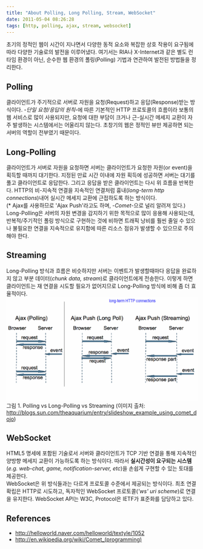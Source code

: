 ```yaml
---
title: "About Polling, Long Polling, Stream, WebSocket"
date: 2011-05-04 08:26:28
tags: [http, polling, ajax, stream, websocket]
---
```


초기의 정적인 웹이 시간이 지나면서 다양한 동적 요소와 복잡한 상호 작용이 요구됨에 따라 다양한 기술로의 발전을 이루어냈다. 여기서는 RIA나 X-Internet과 같은 별도 런타임 환경이 아닌, 순수한 웹 환경의 폴링(Polling) 기법과 연관하여 발전된 방법들을 정리한다.

## Polling
클라이언트가 주기적으로 서버로 자원을 요청(Request)하고 응답(Response)받는 방식이다. -*단일 요청/응답의 원칙*-에 따른 기본적인 HTTP 프로토콜의 흐름이라 보통의 웹 서비스로 많이 사용되지만, 요청에 대한 부담이 크거나 근-실시간 메세지 교환이 자주 발생하는 시스템에서는 어울리지 않는다. 초창기의 웹은 정적인 뷰만 제공하면 되는 서버의 역할이 전부였기 때문이다.

## Long-Polling
클라이언트가 서버로 자원을 요청하면 서버는 클라이언트가 요청한 자원(or event)을 획득할 때까지 대기한다. 지정된 만료 시간 이내에 자원 획득에 성공하면 서버는 대기를 풀고 클라이언트로 응답한다. 그리고 응답을 받은 클라이언트는 다시 위 흐름을 반복한다. HTTP의 비-지속적 연결을 지속적인 연결처럼 흉내(*long-term http connections*)내어 실시간 메세지 교환에 근접하도록 하는 방식이다.  
(* Ajax를 사용하므로 'Ajax Push'라고도 하며, -_Comet_-으로 널리 알려져 있다.)  
Long-Polling은 서버의 자원 변경을 감지하기 위한 목적으로 많이 응용해 사용되는데, 반복적/주기적인 폴링 방식으로 구현하는 것에 비하면 트래픽 낭비를 훨씬 줄일 수 있으나 불필요한 연결을 지속적으로 유지함에 따른 리소스 점유가 발생할 수 있으므로 주의해야 한다.

## Streaming
Long-Polling 방식과 흐름은 비슷하지만 서버는 이벤트가 발생할때마다 응답을 완료하지 않고 부분 데이터(*chunk data, stream*)로 클라이언트에게 전송한다. 이렇게 하면 클라이언트는 재 연결을 시도할 필요가 없어지므로 Long-Polling 방식에 비해 좀 더 효율적이다.
![Polling, Long-Polling, Streaming](../assets/image/polling_long-polling_streaming.gif)
그림 1. Polling vs Long-Polling vs Streaming (이미지 출처:  http://blogs.sun.com/theaquarium/entry/slideshow_example_using_comet_dojo)

## WebSocket
HTML5 명세에 포함된 기술로서 서버와 클라이언트가 TCP 기반 연결을 통해 지속적인 양방향 메세지 교환이 가능하도록 하는 방식이다. 따라서 **실시간성이 요구되는 시스템**(*e.g. web-chat, game, notification-server, etc*)을 손쉽게 구현할 수 있는 토대를 제공한다.  
WebSocket은 위 방식들과는 다르게 프로토콜 수준에서 제공되는 방식이다. 최초 연결 확립은 HTTP로 시도하고, 독자적인 WebSocket 프로토콜(*'ws' uri scheme*)로 연결을 유지한다. WebSocket API는 W3C, Protocol은 IETF가 표준화를 담당하고 있다.

## References
* http://helloworld.naver.com/helloworld/textyle/1052
* http://en.wikipedia.org/wiki/Comet_(programming)
